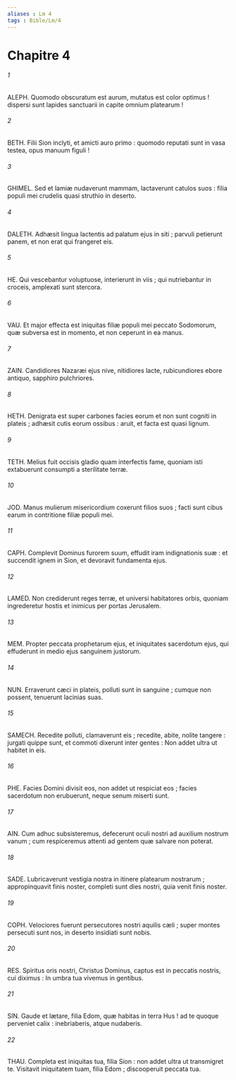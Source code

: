 ```yaml
---
aliases : Lm 4
tags : Bible/Lm/4
---
```


# Chapitre 4

###### 1
ALEPH. Quomodo obscuratum est aurum, mutatus est color optimus ! dispersi sunt lapides sanctuarii in capite omnium platearum !
###### 2
BETH. Filii Sion inclyti, et amicti auro primo : quomodo reputati sunt in vasa testea, opus manuum figuli !
###### 3
GHIMEL. Sed et lamiæ nudaverunt mammam, lactaverunt catulos suos : filia populi mei crudelis quasi struthio in deserto.
###### 4
DALETH. Adhæsit lingua lactentis ad palatum ejus in siti ; parvuli petierunt panem, et non erat qui frangeret eis.
###### 5
HE. Qui vescebantur voluptuose, interierunt in viis ; qui nutriebantur in croceis, amplexati sunt stercora.
###### 6
VAU. Et major effecta est iniquitas filiæ populi mei peccato Sodomorum, quæ subversa est in momento, et non ceperunt in ea manus.
###### 7
ZAIN. Candidiores Nazaræi ejus nive, nitidiores lacte, rubicundiores ebore antiquo, sapphiro pulchriores.
###### 8
HETH. Denigrata est super carbones facies eorum et non sunt cogniti in plateis ; adhæsit cutis eorum ossibus : aruit, et facta est quasi lignum.
###### 9
TETH. Melius fuit occisis gladio quam interfectis fame, quoniam isti extabuerunt consumpti a sterilitate terræ.
###### 10
JOD. Manus mulierum misericordium coxerunt filios suos ; facti sunt cibus earum in contritione filiæ populi mei.
###### 11
CAPH. Complevit Dominus furorem suum, effudit iram indignationis suæ : et succendit ignem in Sion, et devoravit fundamenta ejus.
###### 12
LAMED. Non crediderunt reges terræ, et universi habitatores orbis, quoniam ingrederetur hostis et inimicus per portas Jerusalem.
###### 13
MEM. Propter peccata prophetarum ejus, et iniquitates sacerdotum ejus, qui effuderunt in medio ejus sanguinem justorum.
###### 14
NUN. Erraverunt cæci in plateis, polluti sunt in sanguine ; cumque non possent, tenuerunt lacinias suas.
###### 15
SAMECH. Recedite polluti, clamaverunt eis ; recedite, abite, nolite tangere : jurgati quippe sunt, et commoti dixerunt inter gentes : Non addet ultra ut habitet in eis.
###### 16
PHE. Facies Domini divisit eos, non addet ut respiciat eos ; facies sacerdotum non erubuerunt, neque senum miserti sunt.
###### 17
AIN. Cum adhuc subsisteremus, defecerunt oculi nostri ad auxilium nostrum vanum ; cum respiceremus attenti ad gentem quæ salvare non poterat.
###### 18
SADE. Lubricaverunt vestigia nostra in itinere platearum nostrarum ; appropinquavit finis noster, completi sunt dies nostri, quia venit finis noster.
###### 19
COPH. Velociores fuerunt persecutores nostri aquilis cæli ; super montes persecuti sunt nos, in deserto insidiati sunt nobis.
###### 20
RES. Spiritus oris nostri, Christus Dominus, captus est in peccatis nostris, cui diximus : In umbra tua vivemus in gentibus.
###### 21
SIN. Gaude et lætare, filia Edom, quæ habitas in terra Hus ! ad te quoque perveniet calix : inebriaberis, atque nudaberis.
###### 22
THAU. Completa est iniquitas tua, filia Sion : non addet ultra ut transmigret te. Visitavit iniquitatem tuam, filia Edom ; discooperuit peccata tua.
